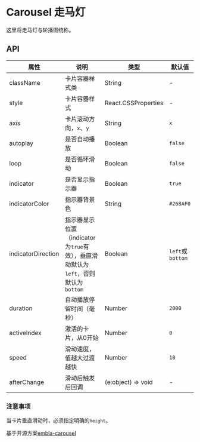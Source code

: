 # Carousel 走马灯

这里将走马灯与轮播图统称。

<code src="./demos/index.tsx"></code>

## API

属性 | 说明 | 类型 | 默认值
----|-----|------|------
| className | 卡片容器样式类 | String | - |
| style | 卡片容器样式 | React.CSSProperties | - |
| axis | 卡片滚动方向，`x`、`y` | String | `x` |
| autoplay | 是否自动播放 | Boolean | `false` |
| loop | 是否循环滑动 | Boolean | `false` |
| indicator | 是否显示指示器 | Boolean | `true` |
| indicatorColor | 指示器背景色 | String | `#268AF0` |
| indicatorDirection | 指示器显示位置（indicator为`true`有效），垂直滑动默认为`left`，否则默认为`bottom` | Boolean | `left`或`bottom` |
| duration | 自动播放停留时间（毫秒） | Number | `2000` |
| activeIndex | 激活的卡片，从0开始 | Number | `0` |
| speed | 滑动速度，值越大过渡越快 | Number | `10` |
| afterChange | 滑动后触发后回调 | (e:object) => void | - |

### 注意事项

当卡片垂直滑动时，必须指定明确的`height`。

基于开源方案[embla-carousel](https://github.com/davidcetinkaya/embla-carousel)